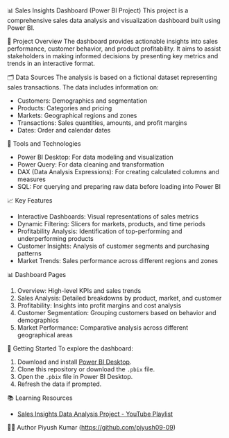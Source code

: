  📊 Sales Insights Dashboard (Power BI Project)
This project is a comprehensive sales data analysis and visualization dashboard built using Power BI. 

 🧾 Project Overview
The dashboard provides actionable insights into sales performance, customer behavior, and product profitability. It aims to assist stakeholders in making informed decisions by presenting key metrics and trends in an interactive format.

 🗂️ Data Sources
The analysis is based on a fictional dataset representing sales transactions. The data includes information on:
- Customers: Demographics and segmentation
- Products: Categories and pricing
- Markets: Geographical regions and zones
- Transactions: Sales quantities, amounts, and profit margins
- Dates: Order and calendar dates

 🔧 Tools and Technologies
- Power BI Desktop: For data modeling and visualization
- Power Query: For data cleaning and transformation
- DAX (Data Analysis Expressions): For creating calculated columns and measures
- SQL: For querying and preparing raw data before loading into Power BI

 📈 Key Features
- Interactive Dashboards: Visual representations of sales metrics
- Dynamic Filtering: Slicers for markets, products, and time periods
- Profitability Analysis: Identification of top-performing and underperforming products
- Customer Insights: Analysis of customer segments and purchasing patterns
- Market Trends: Sales performance across different regions and zones


 📊 Dashboard Pages
1. Overview: High-level KPIs and sales trends
2. Sales Analysis: Detailed breakdowns by product, market, and customer
3. Profitability: Insights into profit margins and cost analysis
4. Customer Segmentation: Grouping customers based on behavior and demographics
5. Market Performance: Comparative analysis across different geographical areas

 🚀 Getting Started
To explore the dashboard:
1. Download and install [Power BI Desktop](https://powerbi.microsoft.com/desktop/).
2. Clone this repository or download the `.pbix` file.
3. Open the `.pbix` file in Power BI Desktop.
4. Refresh the data if prompted.

 📚 Learning Resources
- [Sales Insights Data Analysis Project - YouTube Playlist](https://www.youtube.com/playlist?list=PLeo1K3hjS3uva8pk1FI3iK9kCOKQdz1I9)

 🧑‍💻 Author
Piyush Kumar
(https://github.com/piyush09-09)


